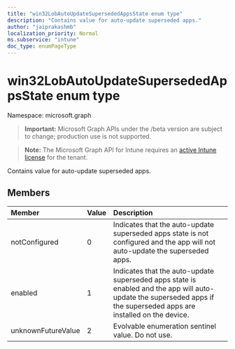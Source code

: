 ```yaml
---
title: "win32LobAutoUpdateSupersededAppsState enum type"
description: "Contains value for auto-update superseded apps."
author: "jaiprakashmb"
localization_priority: Normal
ms.subservice: "intune"
doc_type: enumPageType
---
```


# win32LobAutoUpdateSupersededAppsState enum type

Namespace: microsoft.graph

> **Important:** Microsoft Graph APIs under the /beta version are subject to change; production use is not supported.

> **Note:** The Microsoft Graph API for Intune requires an [active Intune license](https://go.microsoft.com/fwlink/?linkid=839381) for the tenant.

Contains value for auto-update superseded apps.

## Members
|Member|Value|Description|
|:---|:---|:---|
|notConfigured|0|Indicates that the auto-update superseded apps state is not configured and the app will not auto-update the superseded apps.|
|enabled|1|Indicates that the auto-update superseded apps state is enabled and the app will auto-update the superseded apps if the superseded apps are installed on the device.|
|unknownFutureValue|2|Evolvable enumeration sentinel value. Do not use.|